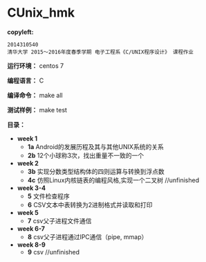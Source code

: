 # CUnix_hmk

**copyleft:**  

    2014310540  
    清华大学 2015～2016年度春季学期 电子工程系《C/UNIX程序设计》 课程作业  


**运行环境：** centos 7

**编程语言：** C

**编译命令：** make all

**测试样例：** make test

**目录：**

- **week 1**
  - **1a** Android的发展历程及其与其他UNIX系统的关系
  - **2b** 12个小球称3次，找出重量不一致的一个
- **week 2**
  - **3b** 实现分数类型结构体的四则运算与转换到浮点数
  - **4c** 仿照Linux内核链表的编程风格,实现一个二叉树                     //unfinished
- **week 3-4**
  - **5** 文件检查程序
  - **6** CSV文本中表转换为2进制格式并读取和打印
- **week 5**
  - **7** csv父子进程文件通信
- **week 6-7**
  - **8** csv父子进程通过IPC通信（pipe, mmap）
- **week 8-9**
  - **9** csv                                                      //unfinished
